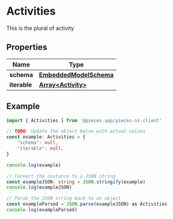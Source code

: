 
# Activities

This is the plural of activity

## Properties

Name | Type
------------ | -------------
**schema** | [**EmbeddedModelSchema**](EmbeddedModelSchema)
**iterable** | [**Array&lt;Activity&gt;**](Activity)

## Example

```typescript
import { Activities } from '@pieces.app/pieces-os-client'

// TODO: Update the object below with actual values
const example: Activities = {
    "schema": null,
    "iterable": null,
}

console.log(example)

// Convert the instance to a JSON string
const exampleJSON: string = JSON.stringify(example)
console.log(exampleJSON)

// Parse the JSON string back to an object
const exampleParsed = JSON.parse(exampleJSON) as Activities
console.log(exampleParsed)
```


